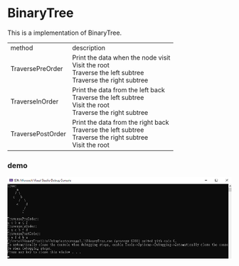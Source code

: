 # BinaryTree

This is a implementation of BinaryTree.

<table>
  <tr>
      <td>
        method
      </td>
      <td>
        description
      </td>
  </tr>
    <tr>
      <td>
        TraversePreOrder
      </td>
      <td>
      Print the data when the node visit<br/>
      Visit the root<br/>
       Traverse the left subtree<br/>
     Traverse the right subtree<br/>
      </td>
  </tr>
  <tr>
      <td>
        TraverseInOrder
      </td>
      <td>
      Print the data from the left back<br/>
        Traverse the left subtree<br/>
        Visit the root<br/>
        Traverse the right subtree<br/>
      </td>
  </tr>
  <tr>
      <td>
        TraversePostOrder
      </td>
      <td>
      Print the data from the right back<br/>
       Traverse the left subtree<br/>
       Traverse the right subtree<br/>
        Visit the root<br/>
      </td>
  </tr>
</table>

### demo
<img src="demo/1.png">
